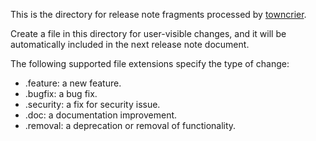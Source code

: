 This is the directory for release note fragments processed by
[towncrier](https://github.com/hawkowl/towncrier).

Create a file in this directory for user-visible changes, and it will be automatically included in the next release note document.

The following supported file extensions specify the type of change: 

 - .feature: a new feature.
 - .bugfix: a bug fix.
 - .security: a fix for security issue.
 - .doc: a documentation improvement.
 - .removal: a deprecation or removal of functionality.
